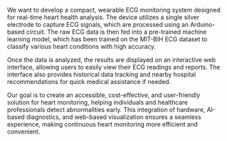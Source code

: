 We want to develop a compact, wearable ECG monitoring system designed for real-time heart health analysis. The device utilizes a single silver electrode to capture ECG signals, which are processed using an Arduino-based circuit. The raw ECG data is then fed into a pre-trained machine learning model, which has been trained on the MIT-BIH ECG dataset to classify various heart conditions with high accuracy.

Once the data is analyzed, the results are displayed on an interactive web interface, allowing users to easily view their ECG readings and reports. The interface also provides historical data tracking and nearby hospital recommendations for quick medical assistance if needed.

Our goal is to create an accessible, cost-effective, and user-friendly solution for heart monitoring, helping individuals and healthcare professionals detect abnormalities early. This integration of hardware, AI-based diagnostics, and web-based visualization ensures a seamless experience, making continuous heart monitoring more efficient and convenient.
